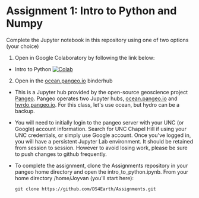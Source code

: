 # Assignment 1: Intro to Python and Numpy #

Complete the Jupyter notebook in this repository using one of two options (your choice)

1. Open in Google Colaboratory by following the link below:
* Intro to Python [![Colab](https://colab.research.google.com/assets/colab-badge.svg)](https://colab.research.google.com/github/DS4Earth/Assignments/blob/master/Assignment_1/intro_to_python.ipynb)

2. Open in the [ocean.pangeo.io](https://ocean.pangeo.io) binderhub
* This is a Jupyter hub provided by the open-source geoscience project [Pangeo](https://pangeo.io). Pangeo operates two Jupyter hubs, [ocean.pangeo.io](https://ocean.pangeo.io) and [hyrdo.pangeo.io](hydro.pangeo.io). For this class, let's use ocean, but hydro can be a backup. 

* You will need to initially login to the pangeo server with your UNC (or Google) account information. Search for UNC Chapel Hill if using your UNC credentials, or simply use Google account. Once you've logged in, you will have a persistent Jupyter Lab environment. It should be retained from session to session. However to avoid losing work, please be sure to push changes to github frequently.

* To complete the assignment, clone the Assignments repository in your pangeo home directory and open the intro_to_python.ipynb. From your home directory /home/Joyvan (you'll start here):

  ```git clone https://github.com/DS4Earth/Assignments.git```


